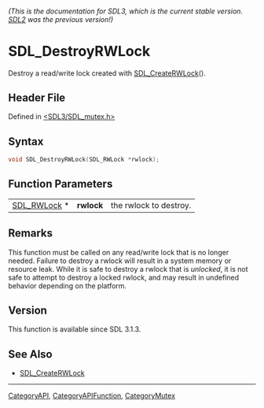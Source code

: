 ###### (This is the documentation for SDL3, which is the current stable version. [SDL2](https://wiki.libsdl.org/SDL2/) was the previous version!)
# SDL_DestroyRWLock

Destroy a read/write lock created with [SDL_CreateRWLock](SDL_CreateRWLock)().

## Header File

Defined in [<SDL3/SDL_mutex.h>](https://github.com/libsdl-org/SDL/blob/main/include/SDL3/SDL_mutex.h)

## Syntax

```c
void SDL_DestroyRWLock(SDL_RWLock *rwlock);
```

## Function Parameters

|                            |            |                        |
| -------------------------- | ---------- | ---------------------- |
| [SDL_RWLock](SDL_RWLock) * | **rwlock** | the rwlock to destroy. |

## Remarks

This function must be called on any read/write lock that is no longer
needed. Failure to destroy a rwlock will result in a system memory or
resource leak. While it is safe to destroy a rwlock that is _unlocked_, it
is not safe to attempt to destroy a locked rwlock, and may result in
undefined behavior depending on the platform.

## Version

This function is available since SDL 3.1.3.

## See Also

- [SDL_CreateRWLock](SDL_CreateRWLock)

----
[CategoryAPI](CategoryAPI), [CategoryAPIFunction](CategoryAPIFunction), [CategoryMutex](CategoryMutex)

